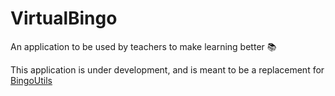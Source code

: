 # VirtualBingo
An application to be used by teachers to make learning better :books:

This application is under development, and is meant to be a replacement for [BingoUtils](https://github.com/schdck/BingoUtils)
